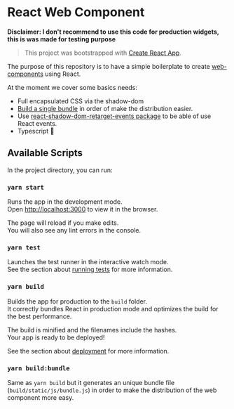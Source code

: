 # React Web Component

**Disclaimer: I don't recommend to use this code for production widgets, this is was made for testing purpose**

> This project was bootstrapped with [Create React App](https://github.com/facebook/create-react-app).

The purpose of this repository is to have a simple boilerplate to create [web-components](https://www.webcomponents.org/) using React.

At the moment we cover some basics needs:

- Full encapsulated CSS via the shadow-dom
- [Build a single bundle](#yarn-buildbundle) in order of make the distribution easier.
- Use [react-shadow-dom-retarget-events package](https://www.npmjs.com/package/react-shadow-dom-retarget-events) to be able of use React events.
- Typescript 🚀

## Available Scripts

In the project directory, you can run:

### `yarn start`

Runs the app in the development mode.<br />
Open [http://localhost:3000](http://localhost:3000) to view it in the browser.

The page will reload if you make edits.<br />
You will also see any lint errors in the console.

### `yarn test`

Launches the test runner in the interactive watch mode.<br />
See the section about [running tests](https://facebook.github.io/create-react-app/docs/running-tests) for more information.

### `yarn build`

Builds the app for production to the `build` folder.<br />
It correctly bundles React in production mode and optimizes the build for the best performance.

The build is minified and the filenames include the hashes.<br />
Your app is ready to be deployed!

See the section about [deployment](https://facebook.github.io/create-react-app/docs/deployment) for more information.

### `yarn build:bundle`

Same as `yarn build` but it generates an unique bundle file (`build/static/js/bundle.js`) in order to make the distribution of the web component more easy.